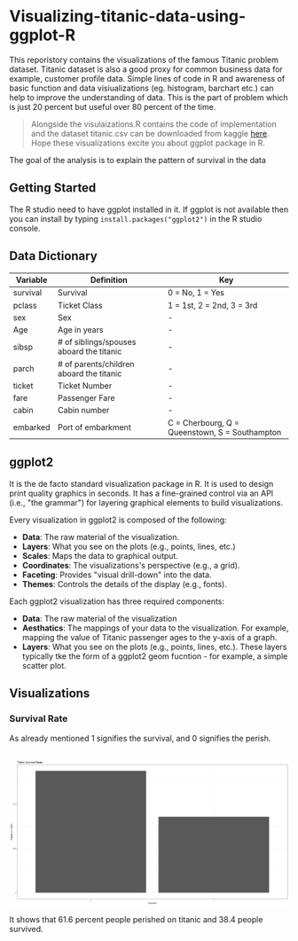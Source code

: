 # Visualizing-titanic-data-using-ggplot-R
This reporistory contains the visualizations of the famous Titanic problem dataset. Titanic dataset is also a good proxy for common business data for example, customer profile data. Simple lines of code in R and awareness of basic function and data visiualizations (eg. histogram, barchart etc.) can help to improve the understanding of data. This is the part of problem which is just 20 percent but useful over 80 percent of the time. 
> Alongside the visulaizations.R contains the code of implementation and the dataset titanic.csv can be downloaded from kaggle [here](https://www.kaggle.com/c/titanic/data). Hope these visualizations excite you about ggplot package in R.

The goal of the analysis is to explain the pattern of survival in the data


## Getting Started
The R studio need to have ggplot installed in it. If ggplot is not available then you can install by typing ```install.packages("ggplot2")``` in the R studio console. 

## Data Dictionary


| Variable  | Definition | Key |
| ------------- | ------------- | ------------- |
| survival  | Survival  | 0 = No, 1 = Yes  |
| pclass  | Ticket Class  | 1 = 1st, 2 = 2nd, 3 = 3rd  |
| sex  | Sex  | -  |
| Age  | Age in years  | -  |
| sibsp  | # of siblings/spouses aboard the titanic | -  |
| parch  | # of parents/children aboard the titanic | -  |
| ticket  | Ticket Number | -  |
| fare  | Passenger Fare | -  |
| cabin  | Cabin number | -  |
| embarked  | Port of embarkment | C = Cherbourg, Q = Queenstown, S = Southampton  |

## ggplot2
It is the de facto standard visualization package in R. It is used to design print quality graphics in seconds. It has a fine-grained control via an API (i.e., "the grammar") for layering graphical elements to build visualizations. 

Every visualization in ggplot2 is composed of the following:

* <b>Data</b>: The raw material of the visualization.
* <b>Layers</b>: What you see on the plots (e.g., points, lines, etc.)
* <b>Scales</b>: Maps the data to graphical output.
* <b>Coordinates</b>: The visualizations's perspective (e.g., a grid).
* <b>Faceting</b>: Provides "visual drill-down" into the data.
* <b>Themes</b>: Controls the details of the display (e.g., fonts).

Each ggplot2  visualization has three required components:

* <b>Data</b>: The raw material of the visualization
* <b>Aesthatics</b>: The mappings of your data to the visualization. For example, mapping the value of Titanic passenger ages to the y-axis of a graph.
* <b>Layers</b>: What you see on the plots (e.g., points, lines, etc.). These layers typically tke the form of a ggplot2 geom fucntion - for example, a simple scatter plot.

## Visualizations
### Survival Rate

As already mentioned 1 signifies the survival, and 0 signifies the perish.

<br>
<img src ="visualizations/Survival Rate_png.png">
<br>

It shows that 61.6 percent people perished on titanic and 38.4 people survived. 





